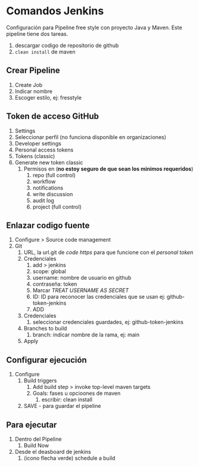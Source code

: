 # Comandos Jenkins

Configuración para Pipeline free style con proyecto Java y Maven. Este pipeline tiene dos tareas.

1. descargar codigo de repositorio de github
2. `clean install` de maven

## Crear Pipeline

1. Create Job
2. Indicar nombre
3. Escoger estilo, ej: fresstyle

## Token de acceso GitHub

1. Settings
2. Seleccionar perfil (no funciona disponible en organizaciones)
3. Developer settings
4. Personal access tokens
5. Tokens (classic)
6. Generate new token classic
   1. Permisos en (**no estoy seguro de que sean los minimos requeridos**)
      1. repo (full control)
      2. workflow
      3. notifications
      4. write discussion
      5. audit log
      6. project (full control)

## Enlazar codigo fuente

1. Configure > Source code management
2. Git
   1. URL, la url.git de *code https* para que funcione con el *personal token*
   2. Credenciales
      1. add > jenkins
      2. scope: global
      3. username: nombre de usuario en github
      4. contraseña: token
      5. Marcar *TREAT USERNAME AS SECRET*
      6. ID: ID para reconocer las credenciales que se usan ej: github-token-jenkins
      7. ADD
   3. Credenciales
      1. seleccionar credenciales guardades, ej: github-token-jenkins
   4. Branches to build
      1. branch: indicar nombre de la rama, ej: main
   5. Apply

## Configurar ejecución

1. Configure
   1. Build triggers
      1. Add build step > invoke top-level maven targets
      2. Goals: fases u opcioones de maven
         1. escribir: clean install
   2. SAVE - para guardar el pipeline

## Para ejecutar

1. Dentro del Pipeline
   1. Build Now
2. Desde el deasboard de jenkins
   1. (icono flecha verde) schedule a build
